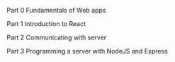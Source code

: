 Part 0
Fundamentals of Web apps

Part 1
Introduction to React

Part 2
Communicating with server

Part 3
Programming a server with NodeJS and Express